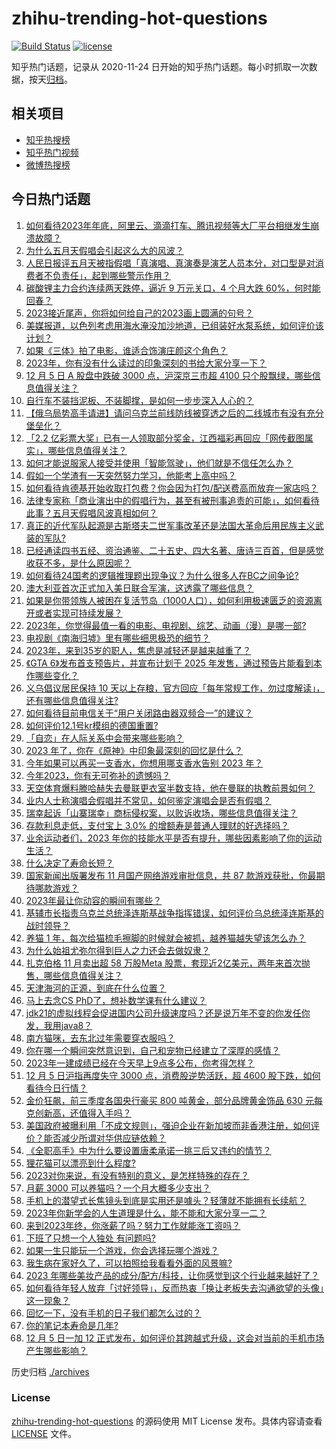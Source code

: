 # zhihu-trending-hot-questions

[![Build Status](https://github.com/justjavac/zhihu-trending-hot-questions/workflows/ci/badge.svg?branch=master)](https://github.com/justjavac/zhihu-trending-hot-questions/actions)
[![license](https://img.shields.io/github/license/justjavac/zhihu-trending-hot-questions)](https://github.com/justjavac/zhihu-trending-hot-questions/blob/master/LICENSE)

知乎热门话题，记录从 2020-11-24
日开始的知乎热门话题。每小时抓取一次数据，按天[归档](./archives)。

## 相关项目

- [知乎热搜榜](https://github.com/justjavac/zhihu-trending-top-search)
- [知乎热门视频](https://github.com/justjavac/zhihu-trending-hot-video)
- [微博热搜榜](https://github.com/justjavac/weibo-trending-hot-search)

## 今日热门话题

<!-- BEGIN -->
<!-- 最后更新时间 Wed Dec 06 2023 04:17:18 GMT+0800 (China Standard Time) -->

1. [如何看待2023年年底，阿里云、滴滴打车、腾讯视频等大厂平台相继发生崩溃故障？](https://www.zhihu.com/question/633131339)
1. [为什么五月天假唱会引起这么大的风波？](https://www.zhihu.com/question/633315420)
1. [人民日报评五月天被指假唱「真演唱、真演奏是演艺人员本分，对口型是对消费者不负责任」，起到哪些警示作用？](https://www.zhihu.com/question/633426944)
1. [碳酸锂主力合约连续两天跌停，逼近 9 万元关口，4 个月大跌 60%，何时能回春？](https://www.zhihu.com/question/633385961)
1. [2023接近尾声，你将如何给自己的2023画上圆满的句号？](https://www.zhihu.com/question/633484720)
1. [美媒报道，以色列考虑用海水淹没加沙地道，已组装好水泵系统，如何评价该计划？](https://www.zhihu.com/question/633391682)
1. [如果《三体》拍了电影，谁适合饰演庄颜这个角色？](https://www.zhihu.com/question/314658553)
1. [2023年，你有没有什么读过的印象深刻的书给大家分享一下？](https://www.zhihu.com/question/633477105)
1. [12 月 5 日 A 股盘中跌破 3000 点，沪深京三市超 4100 只个股飘绿，哪些信息值得关注？](https://www.zhihu.com/question/633350995)
1. [自行车不装挡泥板、不装脚撑，是如何一步步深入人心的？](https://www.zhihu.com/question/632442882)
1. [【俄乌局势高手请进】请问乌克兰前线防线被穿透之后的二线城市有没有充分堡垒化？](https://www.zhihu.com/question/633187235)
1. [「2.2 亿彩票大奖」已有一人领取部分奖金，江西福彩再回应「网传截图属实」，哪些信息值得关注？](https://www.zhihu.com/question/633396056)
1. [如何才能说服家人接受并使用「智能驾驶」，他们就是不信任怎么办？](https://www.zhihu.com/question/630989626)
1. [假如一个学渣有一天突然努力学习，他能考上高中吗？](https://www.zhihu.com/question/624870652)
1. [如何看待肯德基开始收取打包费？你会因为打包/配送费高而放弃一家店吗？](https://www.zhihu.com/question/633217629)
1. [法律专家称「商业演出中的假唱行为，甚至有被刑事追责的可能」，如何看待此事？五月天假唱风波真相如何？](https://www.zhihu.com/question/633290759)
1. [真正的近代军队起源是古斯塔夫二世军事改革还是法国大革命后用民族主义武装的军队?](https://www.zhihu.com/question/502830858)
1. [已经通读四书五经、资治通鉴、二十五史、四大名著、唐诗三百首，但是感觉收获不多，是什么原因呢？](https://www.zhihu.com/question/633133214)
1. [如何看待24国考的逻辑推理题出现争议？为什么很多人在BC之间争论?](https://www.zhihu.com/question/633127000)
1. [澳大利亚首次正式加入美日联合军演，这透露了哪些信息？](https://www.zhihu.com/question/633409874)
1. [如果是你带领族人被困在复活节岛（1000人口），如何利用极速匮乏的资源离开或者实现可持续发展？](https://www.zhihu.com/question/419666179)
1. [2023年，你觉得最值一看的电影、电视剧、综艺、动画（漫）是哪一部?](https://www.zhihu.com/question/633454164)
1. [电视剧《南海归墟》里有哪些细思极恐的细节？](https://www.zhihu.com/question/632156078)
1. [2023年，来到35岁的职人，焦虑是减轻还是越来越重了？](https://www.zhihu.com/question/631330187)
1. [《GTA 6》发布首支预告片，并宣布计划于 2025 年发售，通过预告片能看到本作哪些变化？](https://www.zhihu.com/question/633336170)
1. [义乌倡议居民保持 10 天以上存粮，官方回应「每年常规工作，勿过度解读」，还有哪些信息值得关注?](https://www.zhihu.com/question/633230654)
1. [如何看待目前电信关于“用户关闭路由器双频合一”的建议？](https://www.zhihu.com/question/633317254)
1. [如何评价12.1号kr模组的德国重置?](https://www.zhihu.com/question/632931251)
1. [「自恋」在人际关系中会带来哪些影响？](https://www.zhihu.com/question/632092069)
1. [2023 年了，你在《原神》中印象最深刻的回忆是什么？](https://www.zhihu.com/question/633411381)
1. [今年如果可以再买一支香水，你想用哪支香水告别 2023 年？](https://www.zhihu.com/question/633210312)
1. [今年2023，你有无可弥补的遗憾吗？](https://www.zhihu.com/question/633372252)
1. [天空体育爆料滕哈赫失去曼联更衣室半数支持，他在曼联的执教前景如何？](https://www.zhihu.com/question/633356657)
1. [业内人士称演唱会假唱并不常见，如何鉴定演唱会是否有假唱？](https://www.zhihu.com/question/633239535)
1. [瑞幸起诉「山寨瑞幸」商标侵权案，以败诉收场，哪些信息值得关注？](https://www.zhihu.com/question/633214374)
1. [存款利息走低，支付宝上 3.0% 的增额寿是普通人理财的好选择吗？](https://www.zhihu.com/question/633355026)
1. [业余运动者们，2023 年你的技能水平是否有提升，哪些因素影响了你的运动生活？](https://www.zhihu.com/question/633293015)
1. [什么决定了寿命长短？](https://www.zhihu.com/question/312249089)
1. [国家新闻出版署发布 11 月国产网络游戏审批信息，共 87 款游戏获批，你最期待哪款游戏？](https://www.zhihu.com/question/633255565)
1. [2023年最让你动容的瞬间有哪些？](https://www.zhihu.com/question/633422916)
1. [基辅市长指责乌克兰总统泽连斯基战争指挥错误，如何评价乌总统泽连斯基的战时领导？](https://www.zhihu.com/question/633230040)
1. [养猫 1 年，每次给猫梳毛擦脚的时候就会被抓，越养猫越失望该怎么办？](https://www.zhihu.com/question/631423441)
1. [为什么始祖尤弥尔得到巨人之力还会去做奴隶？](https://www.zhihu.com/question/442261622)
1. [扎克伯格 11 月卖出超 58 万股Meta 股票，套现近2亿美元，两年来首次抛售，哪些信息值得关注？](https://www.zhihu.com/question/633339940)
1. [天津海河的正源，到底在什么位置？](https://www.zhihu.com/question/445402890)
1. [马上去念CS PhD了，想补数学课有什么建议？](https://www.zhihu.com/question/631954972)
1. [jdk21的虚拟线程会促进国内公司升级速度吗？还是说万年不变的你发任你发，我用java8？](https://www.zhihu.com/question/621251387)
1. [南方猫咪，去东北过年需要穿衣服吗？](https://www.zhihu.com/question/631081662)
1. [你在哪一个瞬间突然意识到，自己和宠物已经建立了深厚的感情？](https://www.zhihu.com/question/632807352)
1. [2023年一建成绩已经在今天早上9点多公布，你考得怎样？](https://www.zhihu.com/question/633344045)
1. [12 月 5 日沪指再度失守 3000 点，消费股逆势活跃，超 4600 股下跌，如何看待今日行情？](https://www.zhihu.com/question/633345278)
1. [金价狂飙，前三季度各国央行豪买 800 吨黄金，部分品牌黄金饰品 630 元每克创新高，还值得入手吗？](https://www.zhihu.com/question/633351596)
1. [美国政府被曝利用「不成文规则」，强迫企业在新加坡而非香港注册，如何评价？能否减少所谓对华供应链依赖？](https://www.zhihu.com/question/633190732)
1. [《全职高手》中为什么要设置唐柔承诺一挑三后又违约的情节？](https://www.zhihu.com/question/54319525)
1. [狸花猫可以漂亮到什么程度?](https://www.zhihu.com/question/355611370)
1. [2023对你来说，有没有特别的意义，是怎样特殊的存在？](https://www.zhihu.com/question/633294447)
1. [月薪 3000 可以养猫吗？一个月大概多少支出？](https://www.zhihu.com/question/630690603)
1. [手机上的潜望式长焦镜头到底是实用还是噱头？轻薄就不能拥有长续航？](https://www.zhihu.com/question/633364994)
1. [2023年你新学会的人生道理是什么，能不能和大家分享一二？](https://www.zhihu.com/question/633360325)
1. [来到2023年终，你涨薪了吗？努力工作就能涨工资吗？](https://www.zhihu.com/question/631330198)
1. [下班了只想一个人独处 有问题吗?](https://www.zhihu.com/question/633286274)
1. [如果一生只能玩一个游戏，你会选择玩哪个游戏？](https://www.zhihu.com/question/627359788)
1. [我生病在家好久了，可以拍照给我看看外面的风景嘛?](https://www.zhihu.com/question/632740422)
1. [2023 年哪些美妆产品的成分/配方/科技，让你感觉到这个行业越来越好了？](https://www.zhihu.com/question/633203602)
1. [如何看待年轻人放弃「讨好领导」，反而热衷「换让老板失去沟通欲望的头像」这一现象？](https://www.zhihu.com/question/632472633)
1. [回忆一下，没有手机的日子我们都怎么过的？](https://www.zhihu.com/question/630915033)
1. [你的笔记本寿命是几年?](https://www.zhihu.com/question/630465588)
1. [12 月 5 日一加 12 正式发布，如何评价其跨越式升级，这会对当前的手机市场产生哪些影响？](https://www.zhihu.com/question/633243126)

<!-- END -->

历史归档 [./archives](./archives)

### License

[zhihu-trending-hot-questions](https://github.com/justjavac/zhihu-trending-hot-questions)
的源码使用 MIT License 发布。具体内容请查看 [LICENSE](./LICENSE) 文件。
